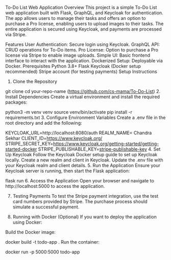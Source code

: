 To-Do List Web Application
Overview
This project is a simple To-Do List web application built with Flask, GraphQL, and Keycloak for authentication. The app allows users to manage their tasks and offers an option to purchase a Pro license, enabling users to upload images to their tasks. The entire application is secured using Keycloak, and payments are processed via Stripe.

Features
User Authentication: Secure login using Keycloak.
GraphQL API: CRUD operations for To-Do items.
Pro License: Option to purchase a Pro license via Stripe to enable image uploads.
Simple UI: Basic frontend interface to interact with the application.
Dockerized Setup: Deployable via Docker.
Prerequisites
Python 3.8+
Flask
Keycloak (Docker setup recommended)
Stripe account (for testing payments)
Setup Instructions

1. Clone the Repository

git clone
cd your-repo-name (https://github.com/cs-mama/To-Do-List) 2. Install Dependencies
Create a virtual environment and install the required packages:

python3 -m venv venv
source venv/bin/activate
pip install -r requirements.txt 3. Configure Environment Variables
Create a .env file in the root directory and add the following:

KEYCLOAK_URL=http://localhost:8080/auth
REALM_NAME= Chandra Sekhar
CLIENT_ID=https://www.keycloak.org/
STRIPE_SECRET_KEY=https://www.keycloak.org/getting-started/getting-started-docker
STRIPE_PUBLISHABLE_KEY=[stripe-publishable-key](https://www.keycloak.org/getting-started/getting-started-docker) 4. Set Up Keycloak
Follow the Keycloak Docker setup guide to set up Keycloak locally.
Create a new realm and client in Keycloak.
Update the .env file with your Keycloak realm and client details. 5. Run the Application
Ensure your Keycloak server is running, then start the Flask application:

flask run 6. Access the Application
Open your browser and navigate to http://localhost:5000 to access the application.

7. Testing Payments
   To test the Stripe payment integration, use the test card numbers provided by Stripe. The purchase process should simulate a successful payment.

8. Running with Docker (Optional)
   If you want to deploy the application using Docker:

Build the Docker image:

docker build -t todo-app .
Run the container:

docker run -p 5000:5000 todo-app

